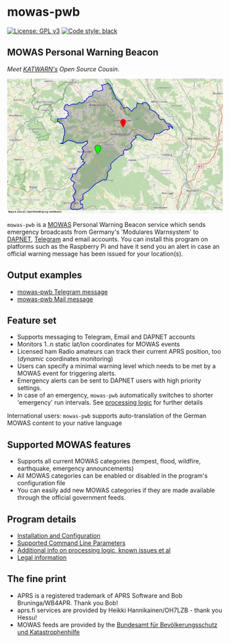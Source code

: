 # mowas-pwb

[![License: GPL v3](https://img.shields.io/badge/License-GPLv3-blue.svg)](https://www.gnu.org/licenses/gpl-3.0) [![Code style: black](https://img.shields.io/badge/code%20style-black-000000.svg)](https://github.com/psf/black)

## MOWAS Personal Warning Beacon

_Meet [KATWARN's](https://de.wikipedia.org/wiki/Katwarn) Open Source Cousin_.

![Demo](docs/img/map.jpg)

``mowas-pwb`` is a [MOWAS](https://de.wikipedia.org/wiki/MoWaS) Personal Warning Beacon service which sends emergency broadcasts from Germany's 'Modulares Warnsystem' to [DAPNET](https://www.hampager.de), [Telegram](https://www.telegram.org/) and email accounts. You can install this program on platforms such as the Raspberry Pi and have it send you an alert in case an official warning message has been issued for your location(s).

## Output examples

- [mowas-pwb Telegram message](docs/img/telegram.jpg)
- [mowas-pwb Mail message](docs/img/mail.jpg)

## Feature set

- Supports messaging to Telegram, Email and DAPNET accounts
- Monitors 1..n static lat/lon coordinates for MOWAS events
- Licensed ham Radio amateurs can track their current APRS position, too (_dynamic_ coordinates monitoring)
- Users can specify a minimal warning level which needs to be met by a MOWAS event for triggering alerts.
- Emergency alerts can be sent to DAPNET users with high priority settings.
- In case of an emergency, ``mowas-pwb`` automatically switches to shorter 'emergency' run intervals. See [processing logic](docs/ADDITIONAL_INFO.md) for further details

International users: ``mowas-pwb`` supports auto-translation of the German MOWAS content to your native language

## Supported MOWAS features

- Supports all current MOWAS categories (tempest, flood, wildfire, earthquake, emergency announcements)
- All MOWAS categories can be enabled or disabled in the program's configuration file
- You can easily add new MOWAS categories if they are made available through the official government feeds.

## Program details

- [Installation and Configuration](docs/INSTALLATION.md)
- [Supported Command Line Parameters](docs/COMMANDS.md)
- [Additional info on processing logic, known issues et al](docs/ADDITIONAL_INFO.md)
- [Legal information](docs/LEGAL.md)

## The fine print

- APRS is a registered trademark of APRS Software and Bob Bruninga/WB4APR. Thank you Bob!
- aprs.fi services are provided by Heikki Hannikainen/OH7LZB - thank you Hessu!
- MOWAS feeds are provided by the [Bundesamt für Bevölkerungsschutz und Katastrophenhilfe](https://www.bbk.bund.de/)
